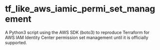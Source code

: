 # tf_like_aws_iamic_permi_set_management
A Python3 script using the AWS SDK (boto3) to reproduce Terraform for AWS IAM Identity Center permission set management until it is officially supported.
